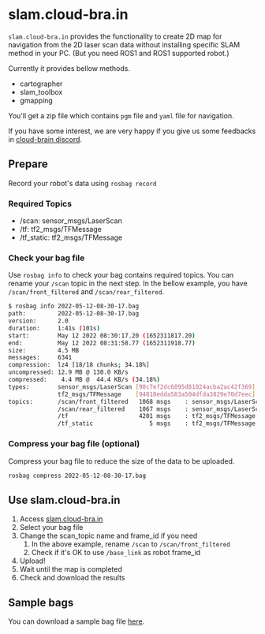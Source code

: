 # slam.cloud-bra.in

`slam.cloud-bra.in` provides the functionality to create 2D map for navigation from the 2D laser scan data without installing specific SLAM method in your PC. (But you need ROS1 and ROS1 supported robot.)

Currently it provides bellow methods.

* cartographer
* slam_toolbox
* gmapping

You'll get a zip file which contains `pgm` file and `yaml` file for navigation.

If you have some interest, we are very happy if you give us some feedbacks in [cloud-brain discord](https://discord.gg/rUTNbwqvnA).

## Prepare

Record your robot's data using `rosbag record`

### Required Topics

* /scan: sensor_msgs/LaserScan
* /tf: tf2_msgs/TFMessage
* /tf_static: tf2_msgs/TFMessage

### Check your bag file

Use `rosbag info` to check your bag contains required topics.
You can rename your `/scan` topic in the next step.
In the bellow example, you have `/scan/front_filtered` and `/scan/rear_filtered`.

```bash
$ rosbag info 2022-05-12-08-30-17.bag
path:         2022-05-12-08-30-17.bag
version:      2.0
duration:     1:41s (101s)
start:        May 12 2022 08:30:17.20 (1652311817.20)
end:          May 12 2022 08:31:58.77 (1652311918.77)
size:         4.5 MB
messages:     6341
compression:  lz4 [18/18 chunks; 34.18%]
uncompressed: 12.9 MB @ 130.0 KB/s
compressed:    4.4 MB @  44.4 KB/s (34.18%)
types:        sensor_msgs/LaserScan [90c7ef2dc6895d81024acba2ac42f369]
              tf2_msgs/TFMessage    [94810edda583a504dfda3829e70d7eec]
topics:       /scan/front_filtered   1068 msgs    : sensor_msgs/LaserScan
              /scan/rear_filtered    1067 msgs    : sensor_msgs/LaserScan
              /tf                    4201 msgs    : tf2_msgs/TFMessage
              /tf_static                5 msgs    : tf2_msgs/TFMessage
```

### Compress your bag file (optional)

Compress your bag file to reduce the size of the data to be uploaded.

```bash
rosbag compress 2022-05-12-08-30-17.bag
```

## Use slam.cloud-bra.in

1. Access [slam.cloud-bra.in](https://slam.cloud-bra.in)
1. Select your bag file
1. Change the scan_topic name and frame_id if you need
    1. In the above example, rename `/scan` to `/scan/front_filtered`
    1. Check if it's OK to use `/base_link` as robot frame_id
1. Upload!
1. Wait until the map is completed
1. Check and download the results

## Sample bags

You can download a sample bag file [here](https://github.com/cloudbra-in/slam-doc/raw/main/sample_bags/2022-05-12-08-30-17.bag).
